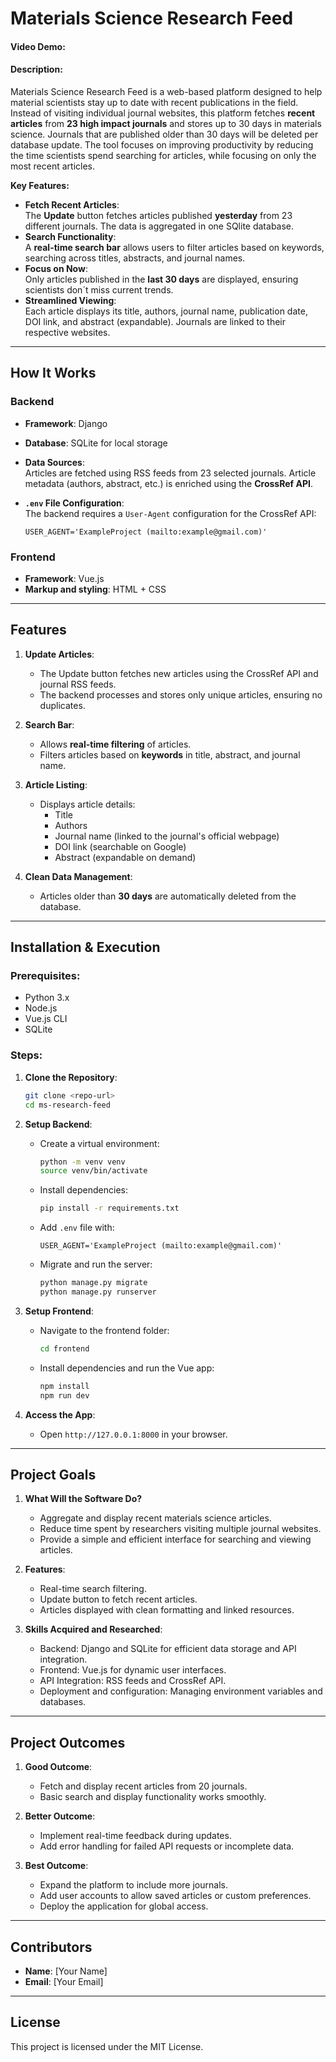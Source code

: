 # **Materials Science Research Feed**

#### Video Demo: [<URL HERE>](#)

#### Description:  
Materials Science Research Feed is a web-based platform designed to help material scientists stay up to date with recent publications in the field. Instead of visiting individual journal websites, this platform fetches **recent articles** from **23 high impact journals** and stores up to 30 days in materials science. Journals that are published older than 30 days will be deleted per database update. The tool focuses on improving productivity by reducing the time scientists spend searching for articles, while focusing on only the most recent articles.  

**Key Features:**  
- **Fetch Recent Articles**:  
   The **Update** button fetches articles published **yesterday** from 23 different journals. The data is aggregated in one SQlite database.  
- **Search Functionality**:  
   A **real-time search bar** allows users to filter articles based on keywords, searching across titles, abstracts, and journal names.  
- **Focus on Now**:  
   Only articles published in the **last 30 days** are displayed, ensuring scientists don´t miss current trends.  
- **Streamlined Viewing**:  
   Each article displays its title, authors, journal name, publication date, DOI link, and abstract (expandable). Journals are linked to their respective websites.  

---

## **How It Works**

### **Backend**  
- **Framework**: Django  
- **Database**: SQLite for local storage  
- **Data Sources**:  
   Articles are fetched using RSS feeds from 23 selected journals. Article metadata (authors, abstract, etc.) is enriched using the **CrossRef API**.  

- **`.env` File Configuration**:  
   The backend requires a `User-Agent` configuration for the CrossRef API:  
   ```dotenv
   USER_AGENT='ExampleProject (mailto:example@gmail.com)'
   ```

### **Frontend**  
- **Framework**: Vue.js  
- **Markup and styling**: HTML + CSS
---

## **Features**

1. **Update Articles**:  
   - The Update button fetches new articles using the CrossRef API and journal RSS feeds.  
   - The backend processes and stores only unique articles, ensuring no duplicates.  

2. **Search Bar**:  
   - Allows **real-time filtering** of articles.  
   - Filters articles based on **keywords** in title, abstract, and journal name.  

3. **Article Listing**:  
   - Displays article details:  
     - Title  
     - Authors  
     - Journal name (linked to the journal's official webpage)  
     - DOI link (searchable on Google)  
     - Abstract (expandable on demand)  

4. **Clean Data Management**:  
   - Articles older than **30 days** are automatically deleted from the database.  

---

## **Installation & Execution**

### Prerequisites:  
- Python 3.x  
- Node.js  
- Vue.js CLI  
- SQLite  

### Steps:  

1. **Clone the Repository**:
   ```bash
   git clone <repo-url>
   cd ms-research-feed
   ```

2. **Setup Backend**:  
   - Create a virtual environment:  
     ```bash
     python -m venv venv
     source venv/bin/activate
     ```
   - Install dependencies:  
     ```bash
     pip install -r requirements.txt
     ```
   - Add `.env` file with:  
     ```dotenv
     USER_AGENT='ExampleProject (mailto:example@gmail.com)'
     ```
   - Migrate and run the server:  
     ```bash
     python manage.py migrate
     python manage.py runserver
     ```

3. **Setup Frontend**:  
   - Navigate to the frontend folder:  
     ```bash
     cd frontend
     ```
   - Install dependencies and run the Vue app:  
     ```bash
     npm install
     npm run dev
     ```

4. **Access the App**:  
   - Open `http://127.0.0.1:8000` in your browser.  

---

## **Project Goals**

1. **What Will the Software Do?**  
   - Aggregate and display recent materials science articles.  
   - Reduce time spent by researchers visiting multiple journal websites.  
   - Provide a simple and efficient interface for searching and viewing articles.

2. **Features**:
   - Real-time search filtering.  
   - Update button to fetch recent articles.  
   - Articles displayed with clean formatting and linked resources.  

3. **Skills Acquired and Researched**:  
   - Backend: Django and SQLite for efficient data storage and API integration.  
   - Frontend: Vue.js for dynamic user interfaces.  
   - API Integration: RSS feeds and CrossRef API.  
   - Deployment and configuration: Managing environment variables and databases.

---

## **Project Outcomes**

1. **Good Outcome**:  
   - Fetch and display recent articles from 20 journals.  
   - Basic search and display functionality works smoothly.  

2. **Better Outcome**:  
   - Implement real-time feedback during updates.  
   - Add error handling for failed API requests or incomplete data.  

3. **Best Outcome**:  
   - Expand the platform to include more journals.  
   - Add user accounts to allow saved articles or custom preferences.  
   - Deploy the application for global access.  

---

## **Contributors**  
- **Name**: [Your Name]  
- **Email**: [Your Email]  

---

## **License**  
This project is licensed under the MIT License.  


